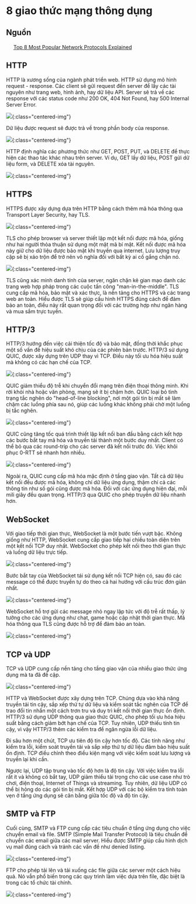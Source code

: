 # 8 giao thức mạng thông dụng

## Nguồn

<img src="../../assets/images/bytebytego.png" width="16" height="16"/> [Top 8 Most Popular Network Protocols Explained](https://www.youtube.com/watch?v=P6SZLcGE4us)

## HTTP

HTTP là xương sống của ngành phát triển web. HTTP sử dụng mô hình request - response. Các client sẽ gửi request đến server để lấy các tài nguyên như trang web, hình ảnh, hay dữ liệu API. Server sẽ trả về các response với các status code như 200 OK, 404 Not Found, hay 500 Internal Server Error. 

![](../assets/ByteByteGo/network-protocols/figure1.png){:class="centered-img"}

Dữ liệu được request sẽ được trả về trong phần body của response. 

![](../assets/ByteByteGo/network-protocols/figure2.png){:class="centered-img"}

HTTP định nghĩa các phương thức như GET, POST, PUT, và DELETE để thực hiện các thao tác khác nhau trên server. Ví dụ, GET lấy dữ liệu, POST gửi dữ liệu form, và DELETE xóa tài nguyên.

![](../assets/ByteByteGo/network-protocols/figure3.png){:class="centered-img"}

## HTTPS

HTTPS được xây dựng dựa trên HTTP bằng cách thêm mã hóa thông qua Transport Layer Security, hay TLS. 

![](../assets/ByteByteGo/network-protocols/figure4.png){:class="centered-img"}

TLS cho phép browser và server thiết lập một kết nối được mã hóa, giống như hai người thỏa thuận sử dụng một mật mã bí mật. Kết nối được mã hóa này giữ cho dữ liệu được bảo mật khi truyền qua internet. Lưu lượng truy cập sẽ bị xáo trộn để trở nên vô nghĩa đối với bất kỳ ai cố gắng chặn nó. 

![](../assets/ByteByteGo/network-protocols/figure5.png){:class="centered-img"}

TLS cũng xác minh danh tính của server, ngăn chặn kẻ gian mạo danh các trang web hợp pháp trong các cuộc tấn công "man-in-the-middle". TLS cung cấp mã hóa, bảo mật và xác thực, là nền tảng cho HTTPS và các trang web an toàn. Hiểu được TLS sẽ giúp cấu hình HTTPS đúng cách để đảm bảo an toàn, điều này rất quan trọng đối với các trường hợp như ngân hàng và mua sắm trực tuyến.

## HTTP/3

HTTP/3 hướng đến việc cải thiện tốc độ và bảo mật, đồng thời khắc phục một số vấn đề hiệu suất khó chịu của các phiên bản trước. HTTP/3 sử dụng QUIC, được xây dựng trên UDP thay vì TCP. Điều này tối ưu hóa hiệu suất mà không có các hạn chế của TCP. 

![](../assets/ByteByteGo/network-protocols/figure6.png){:class="centered-img"}

QUIC giảm thiểu độ trễ khi chuyển đổi mạng trên điện thoại thông minh. Khi rời khỏi nhà hoặc văn phòng, mạng sẽ ít bị chậm hơn. QUIC loại bỏ tình trạng tắc nghẽn do "head-of-line blocking", nơi một gói tin bị mất sẽ làm chậm các luồng phía sau nó, giúp các luồng khác không phải chờ một luồng bị tắc nghẽn. 

![](../assets/ByteByteGo/network-protocols/figure7.png){:class="centered-img"}

QUIC cũng tăng tốc quá trình thiết lập kết nối ban đầu bằng cách kết hợp các bước bắt tay mã hóa và truyền tải thành một bước duy nhất. Client có thể bỏ qua các round-trip cho các server đã kết nối trước đó. Việc khôi phục 0-RTT sẽ nhanh hơn nhiều. 

![](../assets/ByteByteGo/network-protocols/figure8.png){:class="centered-img"}

Ngoài ra, QUIC cung cấp mã hóa mặc định ở tầng giao vận. Tất cả dữ liệu kết nối đều được mã hóa, không chỉ dữ liệu ứng dụng, thậm chí cả các thông tin như số gói cũng được mã hóa. Đối với các ứng dụng hiện đại, mỗi mili giây đều quan trọng. HTTP/3 qua QUIC cho phép truyền dữ liệu nhanh hơn.

## WebSocket

Với giao tiếp thời gian thực, WebSocket là một bước tiến vượt bậc. Không giống như HTTP, WebSocket cung cấp giao tiếp hai chiều toàn diện trên một kết nối TCP duy nhất. WebSocket cho phép kết nối theo thời gian thực và luồng dữ liệu trực tiếp. 

![](../assets/ByteByteGo/network-protocols/figure9.png){:class="centered-img"}

Bước bắt tay của WebSocket tái sử dụng kết nối TCP hiện có, sau đó các message có thể được truyền tự do theo cả hai hướng với cấu trúc đơn giản nhất.

![](../assets/ByteByteGo/network-protocols/figure10.png){:class="centered-img"}

WebSocket hỗ trợ gửi các message nhỏ ngay lập tức với độ trễ rất thấp, lý tưởng cho các ứng dụng như chat, game hoặc cập nhật thời gian thực. Mã hóa thông qua TLS cũng được hỗ trợ để đảm bảo an toàn.

![](../assets/ByteByteGo/network-protocols/figure11.png){:class="centered-img"}

## TCP và UDP

TCP và UDP cung cấp nền tảng cho tầng giao vận của nhiều giao thức ứng dụng mà ta đã đề cập. 

![](../assets/ByteByteGo/network-protocols/figure12.png){:class="centered-img"}

HTTP và WebSocket được xây dựng trên TCP. Chúng dựa vào khả năng truyền tải tin cậy, sắp xếp thứ tự dữ liệu và kiểm soát tắc nghẽn của TCP để trao đổi tin nhắn một cách trơn tru và duy trì kết nối thời gian thực ổn định. HTTP/3 sử dụng UDP thông qua giao thức QUIC, cho phép tối ưu hóa hiệu suất bằng cách giảm bớt hạn chế của TCP. Tuy nhiên, UDP thiếu tính tin cậy, vì vậy HTTP/3 thêm các kiểm tra để ngăn ngừa lỗi dữ liệu.

Đi sâu hơn một chút, TCP ưu tiên độ tin cậy hơn tốc độ. Các tính năng như kiểm tra lỗi, kiểm soát truyền tải và sắp xếp thứ tự dữ liệu đảm bảo hiệu suất ổn định. TCP điều chỉnh theo điều kiện mạng với việc kiểm soát lưu lượng và truyền lại khi cần. 

Ngược lại, UDP tập trung vào tốc độ hơn là độ tin cậy. Với việc kiểm tra lỗi rất ít và không có bắt tay, UDP giảm thiểu tải trọng cho các use case như trò chơi, điện thoại, Internet of Things và streaming. Tuy nhiên, dữ liệu UDP có thể bị hỏng do các gói tin bị mất. Kết hợp UDP với các bộ kiểm tra tính toàn vẹn ở tầng ứng dụng sẽ cân bằng giữa tốc độ và độ tin cậy.

## SMTP và FTP

Cuối cùng, SMTP và FTP cung cấp các tiêu chuẩn ở tầng ứng dụng cho việc chuyển email và file. SMTP (Simple Mail Transfer Protocol) là tiêu chuẩn để chuyển các email giữa các mail server. Hiểu được SMTP giúp cấu hình dịch vụ mail đúng cách và tránh các vấn đề như denied listing. 

![](../assets/ByteByteGo/network-protocols/figure13.png){:class="centered-img"}

FTP cho phép tải lên và tải xuống các file giữa các server một cách hiệu quả. Nó vẫn phổ biến trong các quy trình làm việc dựa trên file, đặc biệt là trong các tổ chức tài chính.

![](../assets/ByteByteGo/network-protocols/figure14.png){:class="centered-img"}
